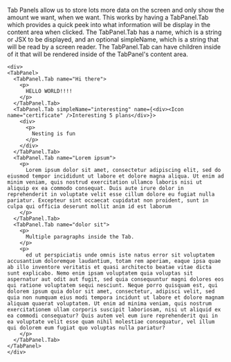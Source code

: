 Tab Panels allow us to store lots more data on the screen and only show the amount we want, when we want. This works by having a TabPanel.Tab which provides a quick peek into what information will be display in the content area when clicked. The TabPanel.Tab has a name, which is a string or JSX to be displayed, and an optional simpleName, which is a string that will be read by a screen reader. The TabPanel.Tab can have children inside of it that will be rendered inside of the TabPanel's content area.

```
<div>
<TabPanel>
  <TabPanel.Tab name="Hi there">
    <p>
      HELLO WORLD!!!!
    </p>
  </TabPanel.Tab>
  <TabPanel.Tab simpleName="interesting" name={<div><Icon name="certificate" />Interesting 5 plans</div>}>
    <div>
      <p>
        Nesting is fun
      </p>
    </div>
  </TabPanel.Tab>
  <TabPanel.Tab name="Lorem ipsum">
    <p>
      Lorem ipsum dolor sit amet, consectetur adipiscing elit, sed do eiusmod tempor incididunt ut labore et dolore magna aliqua. Ut enim ad minim veniam, quis nostrud exercitation ullamco laboris nisi ut aliquip ex ea commodo consequat. Duis aute irure dolor in reprehenderit in voluptate velit esse cillum dolore eu fugiat nulla pariatur. Excepteur sint occaecat cupidatat non proident, sunt in culpa qui officia deserunt mollit anim id est laborum
    </p>
  </TabPanel.Tab>
  <TabPanel.Tab name="dolor sit">
    <p>
      Multiple paragraphs inside the Tab.
    </p>
    <p>
      ed ut perspiciatis unde omnis iste natus error sit voluptatem accusantium doloremque laudantium, totam rem aperiam, eaque ipsa quae ab illo inventore veritatis et quasi architecto beatae vitae dicta sunt explicabo. Nemo enim ipsam voluptatem quia voluptas sit aspernatur aut odit aut fugit, sed quia consequuntur magni dolores eos qui ratione voluptatem sequi nesciunt. Neque porro quisquam est, qui dolorem ipsum quia dolor sit amet, consectetur, adipisci velit, sed quia non numquam eius modi tempora incidunt ut labore et dolore magnam aliquam quaerat voluptatem. Ut enim ad minima veniam, quis nostrum exercitationem ullam corporis suscipit laboriosam, nisi ut aliquid ex ea commodi consequatur? Quis autem vel eum iure reprehenderit qui in ea voluptate velit esse quam nihil molestiae consequatur, vel illum qui dolorem eum fugiat quo voluptas nulla pariatur?
    </p>
  </TabPanel.Tab>
</TabPanel>
</div>
```